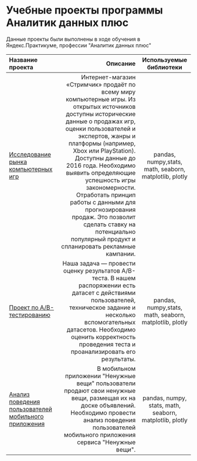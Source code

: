 # Учебные проекты программы Аналитик данных плюс

Данные проекты были выполнены в ходе обучения в Яндекс.Практикуме, профессии "Аналитик данных плюс" 

| Название проекта      | Описание               | Используемые библиотеки     |
| :-------------------- | ---------------------: |:---------------------------:|
| [Исследование рынка компьютерных игр](https://github.com/ManaenkovaOlga/yandex_practicum/tree/master/games)|  Интернет-магазин «Стримчик» продаёт по всему миру компьютерные игры. Из открытых источников доступны исторические данные о продажах игр, оценки пользователей и экспертов, жанры и платформы (например, Xbox или PlayStation). Доступны данные до 2016 года. Необходимо выявить определяющие успешность игры закономерности. Отработать принцип работы с данными для прогнозирования продаж. Это позволит сделать ставку на потенциально популярный продукт и спланировать рекламные кампании. |  pandas, numpy,stats, math, seaborn, matplotlib, plotly|
| [Проект по А/B-тестированию](https://github.com/ManaenkovaOlga/yandex_practicum/tree/master/ab_test) | Наша задача — провести оценку результатов A/B-теста. В нашем распоряжении есть датасет с действиями пользователей, техническое задание и несколько вспомогательных датасетов. Необходимо оценить корректность проведения теста и проанализировать его результаты.​ |  pandas, numpy,stats, math, seaborn, matplotlib, plotly|
| [Анализ поведения пользователей мобильного приложения](https://github.com/ManaenkovaOlga/yandex_practicum/tree/master/mobile_app) | В мобильном приложении "Ненужные вещи" пользователи продают свои ненужные вещи, размещая их на доске объявлений. Необходимо провести анализ поведения пользователей мобильного приложения сервиса "Ненужные вещи". | pandas, numpy, stats, math, seaborn, matplotlib, plotly|
 
